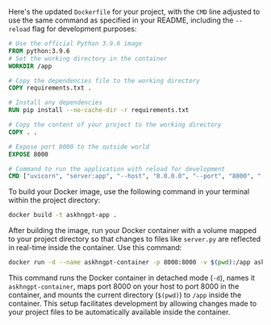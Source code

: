 Here's the updated `Dockerfile` for your project, with the `CMD` line adjusted to use the same command as specified in your README, including the `--reload` flag for development purposes:

```Dockerfile
# Use the official Python 3.9.6 image
FROM python:3.9.6
# Set the working directory in the container
WORKDIR /app

# Copy the dependencies file to the working directory
COPY requirements.txt .

# Install any dependencies
RUN pip install --no-cache-dir -r requirements.txt

# Copy the content of your project to the working directory
COPY . .

# Expose port 8000 to the outside world
EXPOSE 8000

# Command to run the application with reload for development
CMD ["uvicorn", "server:app", "--host", "0.0.0.0", "--port", "8000", "--reload"]
```

To build your Docker image, use the following command in your terminal within the project directory:

```bash
docker build -t askhngpt-app .
```

After building the image, run your Docker container with a volume mapped to your project directory so that changes to files like `server.py` are reflected in real-time inside the container. Use this command:

```bash
docker run -d --name askhngpt-container -p 8000:8000 -v $(pwd):/app askhngpt-app
```

This command runs the Docker container in detached mode (`-d`), names it `askhngpt-container`, maps port 8000 on your host to port 8000 in the container, and mounts the current directory (`$(pwd)`) to `/app` inside the container. This setup facilitates development by allowing changes made to your project files to be automatically available inside the container.